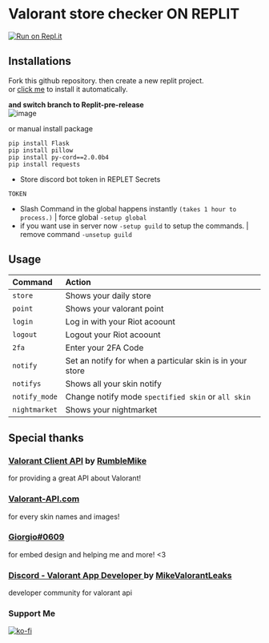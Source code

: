 # Valorant store checker ON REPLIT

[![Run on Repl.it](https://repl.it/badge/github/staciax/ValorantStoreChecker-discord-bot)](https://replit.com/github/staciax/ValorantStoreChecker-discord-bot)

## Installations

Fork this github repository. then create a new replit project.<br>
or [click me](https://replit.com/github/staciax/ValorantStoreChecker-discord-bot) to install it automatically.

**and switch branch to Replit-pre-release**<br>
![image](https://i.imgur.com/kRPmKXb.png)

or manual install package
```
pip install Flask
pip install pillow
pip install py-cord==2.0.0b4
pip install requests
```

* Store discord bot token in REPLET Secrets
```
TOKEN
```

* Slash Command in the global happens instantly `(takes 1 hour to process.)` | force global `-setup global`
* if you want use in server now `-setup guild` to setup the commands. | remove command `-unsetup guild`

## Usage

| Command                       | Action                                                                                                     |
| :---------------------------- | :--------------------------------------------------------------------------------------------------------- |
| `store`  | Shows your daily store |
| `point`  | Shows your valorant point |
| `login`  | Log in with your Riot acoount |
| `logout`  | Logout your Riot acoount |
| `2fa`  | Enter your 2FA Code |
| `notify`  | Set an notify for when a particular skin is in your store |
| `notifys`  | Shows all your skin notify |
| `notify_mode`  | Change notify mode `spectified skin` or `all skin` |
| `nightmarket`  | Shows your nightmarket |

## Special thanks

### [Valorant Client API](https://github.com/RumbleMike/ValorantClientAPI) by [RumbleMike](https://github.com/RumbleMike)
for providing a great API about Valorant!

### [Valorant-API.com](https://valorant-api.com/)
for every skin names and images!

### [Giorgio#0609](https://github.com/giorgi-o)
for embed design and helping me and more! <3

### [Discord - Valorant App Developer ](https://discord.gg/a9yzrw3KAm) by [MikeValorantLeaks](https://github.com/RumbleMike)
developer community for valorant api

### Support Me

[![ko-fi](https://ko-fi.com/img/githubbutton_sm.svg)](https://ko-fi.com/staciax)

